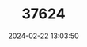 ---
title: "37624"
category: "Garcinia travancorica"
draft: false
date: 2024-02-22 13:03:50
languages:
  English: ["Travancore Gamboge"]
  Tamil: ["Halambungu"]
  Malayalam: ["Malampongu"]
---